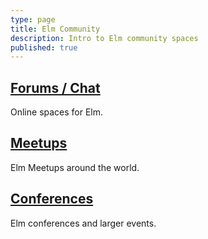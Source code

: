 ```yaml
---
type: page
title: Elm Community
description: Intro to Elm community spaces
published: true
---
```



## [Forums / Chat](/community/forums-chat)

Online spaces for Elm.

## [Meetups](/community/meetups)

Elm Meetups around the world.

## [Conferences](/community/conferences)

Elm conferences and larger events.
